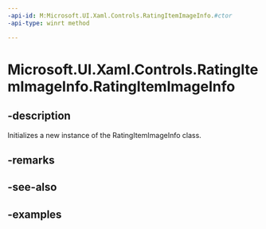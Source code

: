 ```yaml
---
-api-id: M:Microsoft.UI.Xaml.Controls.RatingItemImageInfo.#ctor
-api-type: winrt method

---
```

<!-- Method syntax.
public RatingItemImageInfo.RatingItemImageInfo()
-->

# Microsoft.UI.Xaml.Controls.RatingItemImageInfo.RatingItemImageInfo


## -description

Initializes a new instance of the RatingItemImageInfo class.


## -remarks


## -see-also


## -examples


